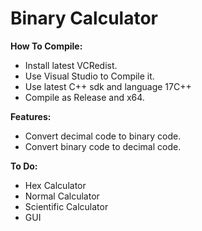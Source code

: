 # Binary Calculator

**How To Compile:**

- Install latest VCRedist.
- Use Visual Studio to Compile it.
- Use latest C++ sdk and language 17C++
- Compile as Release and x64.

**Features:**
- Convert decimal code to binary code.
- Convert binary code to decimal code.

**To Do:**
- Hex Calculator
- Normal Calculator
- Scientific Calculator
- GUI
